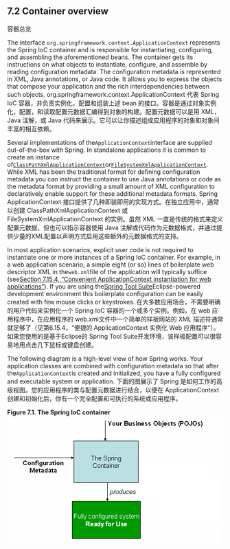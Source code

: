 ## 7.2 Container overview
容器总览

The interface `org.springframework.context.ApplicationContext` represents the Spring IoC container and is responsible for instantiating, configuring, and assembling the aforementioned beans. The container gets its instructions on what objects to instantiate, configure, and assemble by reading configuration metadata. The configuration metadata is represented in XML, Java annotations, or Java code. It allows you to express the objects that compose your application and the rich interdependencies between such objects.
org.springframework.context.ApplicationContext 代表 Spring IoC 容器，并负责实例化，配置和组装上述 bean 的接口。容器是通过对象实例化，配置，和读取配置元数据汇编得到对象的构建。配置元数据可以是用 XML，Java 注解，或 Java 代码来展示。它可以让你描述组成应用程序的对象和对象间丰富的相互依赖。

Several implementations of the`ApplicationContext`interface are supplied out-of-the-box with Spring. In standalone applications it is common to create an instance of[`ClassPathXmlApplicationContext`](http://docs.spring.io/spring-framework/docs/4.3.11.RELEASE/javadoc-api/org/springframework/context/support/ClassPathXmlApplicationContext.html)or[`FileSystemXmlApplicationContext`](http://docs.spring.io/spring-framework/docs/4.3.11.RELEASE/javadoc-api/org/springframework/context/support/FileSystemXmlApplicationContext.html). While XML has been the traditional format for defining configuration metadata you can instruct the container to use Java annotations or code as the metadata format by providing a small amount of XML configuration to declaratively enable support for these additional metadata formats.
Spring ApplicationContext 接口提供了几种即装即用的实现方式。在独立应用中，通常以创建 ClassPathXmlApplicationContext 或FileSystemXmlApplicationContext 的实例。虽然 XML 一直是传统的格式来定义配置元数据，但也可以指示容器使用 Java 注解或代码作为元数据格式，并通过提供少量的XML配置以声明方式启用这些额外的元数据格式的支持。

In most application scenarios, explicit user code is not required to instantiate one or more instances of a Spring IoC container. For example, in a web application scenario, a simple eight \(or so\) lines of boilerplate web descriptor XML in the`web.xml`file of the application will typically suffice \(see[Section 7.15.4, “Convenient ApplicationContext instantiation for web applications”](https://docs.spring.io/spring/docs/current/spring-framework-reference/htmlsingle/#context-create)\). If you are using the[Spring Tool Suite](https://spring.io/tools/sts)Eclipse-powered development environment this boilerplate configuration can be easily created with few mouse clicks or keystrokes.
在大多数应用场合，不需要明确的用户代码来实例化一个 Spring IoC 容器的一个或多个实例。例如，在 web 应用程序中，在应用程序的 web.xml文件中一个简单的样板网站的 XML 描述符通常就足够了（见第6.15.4，“便捷的 ApplicationContext 实例化 Web 应用程序”）。如果您使用的是基于Eclipse的 Spring Tool Suite开发环境，该样板配置可以很容易地用点击几下鼠标或键盘创建。

The following diagram is a high-level view of how Spring works. Your application classes are combined with configuration metadata so that after the`ApplicationContext`is created and initialized, you have a fully configured and executable system or application.
下面的图展示了 Spring 是如何工作的高级视图。您的应用程序的类与配置元数据进行结合，以便在 ApplicationContext创建和初始化后，你有一个完全配置和可执行的系统或应用程序。

**Figure 7.1. The Spring IoC container**
![](/assets/7.1container-magic.png)


